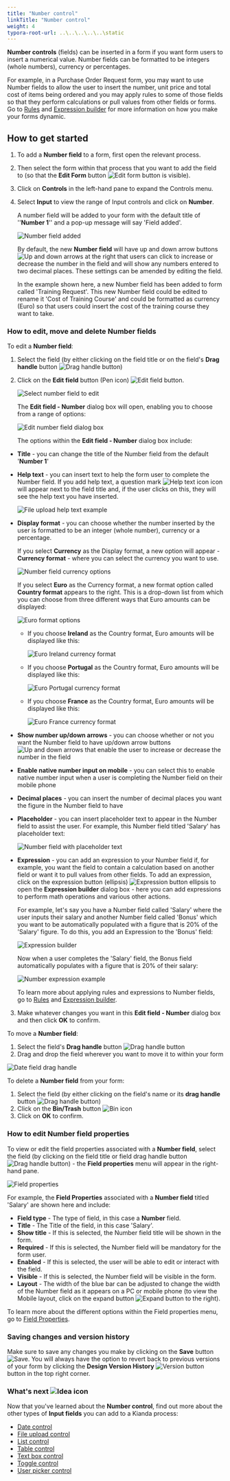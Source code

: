 ```yaml
---
title: "Number control"
linkTitle: "Number control"
weight: 4
typora-root-url: ..\..\..\..\..\static
---
```


**Number controls** (fields) can be inserted in a form if you want form users to insert a numerical value. Number fields can be formatted to be integers (whole numbers), currency or percentages. 

For example, in a Purchase Order Request form, you may want to use Number fields to allow the user to insert the number, unit price and total cost of items being ordered and you may apply rules to some of those fields so that they perform calculations or pull values from other fields or forms. Go to [Rules](/docs/platform/rules/) and [Expression builder](/docs/platform/rules/general/expression-builder) for more information on how you make your forms dynamic.

## How to get started

1. To add a **Number field** to a form, first open the relevant process. 

2. Then select the form within that process that you want to add the field to (so that the **Edit Form** button ![Edit form button](/images/penicon.png) is visible). 

3. Click on **Controls** in the left-hand pane to expand the Controls menu.

4. Select **Input** to view the range of Input controls and click on **Number**. 

   A number field will be added to your form with the default title of ''**Number 1**'' and a pop-up message will say 'Field added'.

   ![Number field added](/images/number-field-added.jpg)

   

   By default, the new **Number field** will have up and down arrow buttons ![Up and down arrows](/images/up-down-arrows.jpg) at the right that users can click to increase or decrease the number in the field and will show any numbers entered to two decimal places. These settings can be amended by editing the field. 

   In the example shown here, a new Number field has been added to form called 'Training Request'. This new Number field could be edited to rename it 'Cost of Training Course' and could be formatted as currency (Euro) so that users could insert the cost of the training course they want to take.

   


### How to edit, move and delete Number fields

To edit a **Number field**:

1. Select the field (by either clicking on the field title or on the field's **Drag handle** button ![Drag handle button](/images/draghandlewhite-frame.png))
2. Click on the **Edit field** button (Pen icon) ![Edit field button](/images/penicon.png). 

	![Select number field to edit](/images/number-field-edit2.jpg)

	The **Edit field - Number** dialog box will open, enabling you to choose from a range of options:

	![Edit number field dialog box](/images/number-edit-dialog.jpg)

	The options within the **Edit field - Number** dialog box include:

- **Title** - you can change the title of the Number field from the default '**Number 1**'

- **Help text** - you can insert text to help the form user to complete the Number field. If you add help text, a question mark ![Help text icon](/images/help-icon.jpg) icon will appear next to the field title and, if the user clicks on this, they will see the help text you have inserted.

  ![File upload help text example](/images/number-help-text.jpg)

- **Display format** - you can choose whether the number inserted by the user is formatted to be an integer (whole number), currency or a percentage. 

  If you select **Currency** as the Display format, a new option will appear - **Currency format** - where you can select the currency you want to use.

  ![Number field currency options](/images/number-currency.jpg)

  If you select **Euro** as the Currency format, a new format option called **Country format** appears to the right. This is a drop-down list from which you can choose from three different ways that Euro amounts can be displayed: 

  ![Euro format options](/images/number-euro-format.jpg)

  - If you choose **Ireland** as the Country format, Euro amounts will be displayed like this:

    ![Euro Ireland currency format](/images/number-euro-Ireland.jpg)

  - If you choose **Portugal** as the Country format, Euro amounts will be displayed like this:

    ![Euro Portugal currency format](/images/number-euro-portugal.jpg)

  - If you choose **France** as the Country format, Euro amounts will be displayed like this:

    ![Euro France currency format](/images/number-euro-france.jpg)

- **Show number up/down arrows** - you can choose whether or not you want the Number field to have up/down arrow buttons ![Up and down arrows](/images/up-down-arrows.jpg) that enable the user to increase or decrease the number in the field

- **Enable native number input on mobile** - you can select this to enable native number input when a user is completing the Number field on their mobile phone

- **Decimal places** - you can insert the number of decimal places you want the figure in the Number field to have

- **Placeholder** - you can insert placeholder text to appear in the Number field to assist the user. For example, this Number field titled 'Salary' has placeholder text:

  ![Number field with placeholder text](/images/number-placeholder.jpg)

- **Expression** - you can add an expression to your Number field if, for example, you want the field to contain a calculation based on another field or want it to pull values from other fields. To add an expression, click on the expression button (ellipsis) ![Expression button ellipsis](/images/ellipsis.png) to open the **Expression builder** dialog box - here you can add expressions to perform math operations and various other actions. 

  For example, let's say you have a Number field called 'Salary' where the user inputs their salary and another Number field called 'Bonus' which you want to be automatically populated with a figure that is 20% of the 'Salary' figure. To do this, you add an Expression to the 'Bonus' field:

  ![Expression builder](/images/number-expression-example.jpg)

	Now when a user completes the 'Salary' field, the Bonus field automatically populates with a figure that is 20% of their salary:

	![Number expression example](/images/number-expression-example2.jpg)

	To learn more about applying rules and expressions to Number fields, go to [Rules](/docs/platform/rules/) and [Expression builder](/docs/platform/rules/general/expression-builder).

3. Make whatever changes you want in this **Edit field - Number** dialog box and then click **OK** to confirm. 


To move a **Number field**:

1. Select the field's **Drag handle** button ![Drag handle button](/images/draghandlewhite-frame.png)
2. Drag and drop the field wherever you want to move it to within your form

![Date field drag handle](/images/number-move.jpg)

To delete a **Number field** from your form:

1. Select the field (by either clicking on the field's name or its **drag handle** button ![Drag handle button](/images/draghandlewhite-frame.png))
2. Click on the **Bin/Trash** button ![Bin icon](/images/binicon.png) 
3. Click on **OK** to confirm.

### How to edit Number field properties ###

To view or edit the field properties associated with a **Number field**, select the field (by clicking on the field title or field drag handle button ![Drag handle button](/images/draghandlewhite-frame.png)) - the **Field properties** menu will appear in the right-hand pane.

![Field properties](/images/number-properties.jpg)

For example, the **Field Properties** associated with a **Number field** titled 'Salary' are shown here and include:

- **Field type** - The type of field, in this case a **Number** field.
- **Title** - The Title of the field, in this case 'Salary'.
- **Show title** - If this is selected, the Number field title will be shown in the form.
- **Required** - If this is selected, the Number field will be mandatory for the form user.
- **Enabled** - If this is selected, the user will be able to edit or interact with the field.
- **Visible** - If this is selected, the Number field will be visible in the form.
- **Layout** - The width of the blue bar can be adjusted to change the width of the Number field as it appears on a PC or mobile phone (to view the Mobile layout, click on the expand button ![Expand button](/images/expand-icon.jpg) to the right).

To learn more about the different options within the Field properties menu, go to [Field Properties](/docs/platform/controls/properties#field-properties).

### Saving changes and version history ###

Make sure to save any changes you make by clicking on the **Save** button ![Save](/images/saveprocess.png). You will always have the option to revert back to previous versions of your form by clicking the **Design Version History** ![Version button](/images/version8.png) button in the top right corner.



### What's next  ![Idea icon](/images/18.png) ###

Now that you've learned about the **Number control**, find out more about the other types of **Input fields** you can add to a Kianda process:

- [Date control](/docs/platform/controls/input/date/)
- [File upload control](/docs/platform/controls/input/file-upload/)
- [List control](/docs/platform/controls/input/list/)
- [Table control](/docs/platform/controls/input/table/)
- [Text box control](/docs/platform/controls/input/textbox/)
- [Toggle control](/docs/platform/controls/input/toggle/)
- [User picker control](/docs/platform/controls/input/user-picker/)
